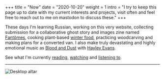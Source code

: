 +++
title = "Now"
date = "2020-10-20"
weight = 1
intro = "I try to keep this page up to date with my current interests and projects, visit often and feel free to reach out to me on mastodon to discuss these."
+++

These days I'm learning Russian, working on this very website, collecting submission for a collaborative ghost story and images zine named [Fantômes](https://fantomeszine.com), cooking plant-based [winter food](/tags/winter/), practicing woodcarving and making plans for a converted van.
I also make truly devastating and highly emotional music as [Blood and Dust](http://blood-and-dust.com) with [Hayley Evans](http://hayleyevans.net).

See what I'm currently [reading](/about/reading/), [watching](/about/watching/) and [listening to](/about/listening/).

---

![Desktop altar](/img/desktop-altar.jpg "Desktop altar")
